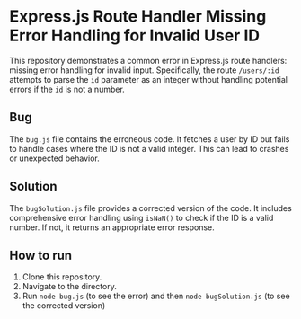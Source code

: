 # Express.js Route Handler Missing Error Handling for Invalid User ID

This repository demonstrates a common error in Express.js route handlers: missing error handling for invalid input.  Specifically, the route `/users/:id` attempts to parse the `id` parameter as an integer without handling potential errors if the `id` is not a number.

## Bug

The `bug.js` file contains the erroneous code.  It fetches a user by ID but fails to handle cases where the ID is not a valid integer. This can lead to crashes or unexpected behavior.

## Solution

The `bugSolution.js` file provides a corrected version of the code. It includes comprehensive error handling using `isNaN()` to check if the ID is a valid number.  If not, it returns an appropriate error response.

## How to run

1. Clone this repository.
2. Navigate to the directory.
3. Run `node bug.js` (to see the error) and then `node bugSolution.js` (to see the corrected version)